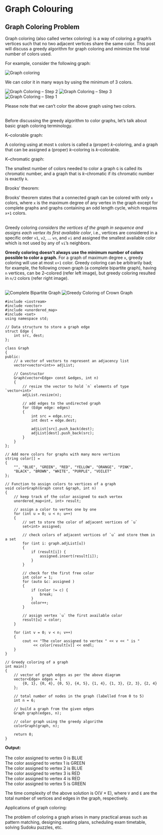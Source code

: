 # Graph Colouring

## Graph Coloring Problem

Graph coloring (also called vertex coloring) is a way of coloring a graph’s vertices such that no two adjacent vertices share the same color. This post will discuss a greedy algorithm for graph coloring and minimize the total number of colors used.

For example, consider the following graph:

![Graph coloring](https://www.techiedelight.com/wp-content/uploads/Graph-Coloring.png)

We can color it in many ways by using the minimum of 3 colors.

![Graph Coloring – Step 2](https://www.techiedelight.com/wp-content/uploads/Graph-Coloring-soln-2.png) ![Graph Coloring – Step 3](https://www.techiedelight.com/wp-content/uploads/Graph-Coloring-soln-3.png) ![Graph Coloring – Step 1](https://www.techiedelight.com/wp-content/uploads/Graph-Coloring-soln-1.png)

Please note that we can’t color the above graph using two colors.

&#x20;\
Before discussing the greedy algorithm to color graphs, let’s talk about basic graph coloring terminology.

K–colorable graph:

A coloring using at most `k` colors is called a (proper) _k_–coloring, and a graph that can be assigned a (proper) _k_–coloring is _k_–colorable.

K–chromatic graph:

The smallest number of colors needed to color a graph `G` is called its chromatic number, and a graph that is _k_–chromatic if its chromatic number is exactly `k`.

Brooks’ theorem:

Brooks’ theorem states that a connected graph can be colored with only `x` colors, where `x` is the maximum degree of any vertex in the graph except for complete graphs and graphs containing an odd length cycle, which requires `x+1` colors.

&#x20;\
Greedy coloring _considers the vertices of the graph in sequence and assigns each vertex its first available color_, i.e., vertices are considered in a specific order `v1`, `v2`, … `vn`, and `vi` and assigned the smallest available color which is not used by any of `vi`’s neighbors.

**Greedy coloring doesn’t always use the minimum number of colors possible to color a graph.** For a graph of maximum degree `x`, greedy coloring will use at most `x+1` color. Greedy coloring can be arbitrarily bad; for example, the following crown graph (a complete bipartite graph), having `n` vertices, can be 2–colored (refer left image), but greedy coloring resulted in `n/2` colors (refer right image).

&#x20;\
![Complete Bipartite Graph](https://www.techiedelight.com/wp-content/uploads/Greedy-Coloring-1.png)                ![Greedy Coloring of Crown Graph](https://www.techiedelight.com/wp-content/uploads/Graph-Coloring-2.png)

```
#include <iostream>
#include <vector>
#include <unordered_map>
#include <set>
using namespace std;
 
// Data structure to store a graph edge
struct Edge {
    int src, dest;
};
 
class Graph
{
public:
    // a vector of vectors to represent an adjacency list
    vector<vector<int>> adjList;
 
    // Constructor
    Graph(vector<Edge> const &edges, int n)
    {
        // resize the vector to hold `n` elements of type `vector<int>`
        adjList.resize(n);
 
        // add edges to the undirected graph
        for (Edge edge: edges)
        {
            int src = edge.src;
            int dest = edge.dest;
 
            adjList[src].push_back(dest);
            adjList[dest].push_back(src);
        }
    }
};
 
// Add more colors for graphs with many more vertices
string color[] =
{
    "", "BLUE", "GREEN", "RED", "YELLOW", "ORANGE", "PINK",
    "BLACK", "BROWN", "WHITE", "PURPLE", "VOILET"
};
 
// Function to assign colors to vertices of a graph
void colorGraph(Graph const &graph, int n)
{
    // keep track of the color assigned to each vertex
    unordered_map<int, int> result;
 
    // assign a color to vertex one by one
    for (int u = 0; u < n; u++)
    {
        // set to store the color of adjacent vertices of `u`
        set<int> assigned;
 
        // check colors of adjacent vertices of `u` and store them in a set
        for (int i: graph.adjList[u])
        {
            if (result[i]) {
                assigned.insert(result[i]);
            }
        }
 
        // check for the first free color
        int color = 1;
        for (auto &c: assigned )
        {
            if (color != c) {
                break;
            }
            color++;
        }
 
        // assign vertex `u` the first available color
        result[u] = color;
    }
 
    for (int v = 0; v < n; v++)
    {
        cout << "The color assigned to vertex " << v << " is "
             << color[result[v]] << endl;
    }
}
 
// Greedy coloring of a graph
int main()
{
    // vector of graph edges as per the above diagram
    vector<Edge> edges = {
        {0, 1}, {0, 4}, {0, 5}, {4, 5}, {1, 4}, {1, 3}, {2, 3}, {2, 4}
    };
 
    // total number of nodes in the graph (labelled from 0 to 5)
    int n = 6;
 
    // build a graph from the given edges
    Graph graph(edges, n);
 
    // color graph using the greedy algorithm
    colorGraph(graph, n);
 
    return 0;
}
```

**Output:**\
&#x20;\
The color assigned to vertex 0 is BLUE\
The color assigned to vertex 1 is GREEN\
The color assigned to vertex 2 is BLUE\
The color assigned to vertex 3 is RED\
The color assigned to vertex 4 is RED\
The color assigned to vertex 5 is GREEN

The time complexity of the above solution is O(V × E), where `V` and `E` are the total number of vertices and edges in the graph, respectively.

Applications of graph coloring:

The problem of coloring a graph arises in many practical areas such as pattern matching, designing seating plans, scheduling exam timetable, solving Sudoku puzzles, etc.

